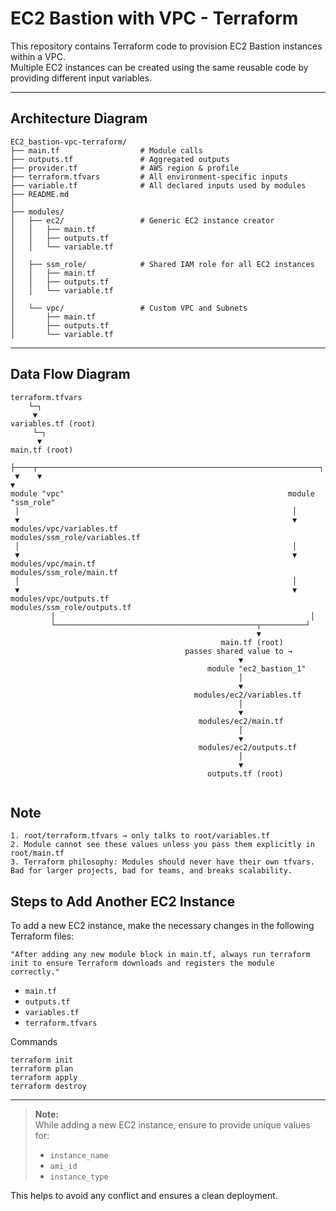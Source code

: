 # EC2 Bastion with VPC - Terraform

This repository contains Terraform code to provision EC2 Bastion instances within a VPC.  
Multiple EC2 instances can be created using the same reusable code by providing different input variables.

---

## Architecture Diagram
```
EC2_bastion-vpc-terraform/
├── main.tf                  # Module calls
├── outputs.tf               # Aggregated outputs
├── provider.tf              # AWS region & profile
├── terraform.tfvars         # All environment-specific inputs
├── variable.tf              # All declared inputs used by modules
├── README.md
│
├── modules/
│   ├── ec2/                 # Generic EC2 instance creator
│   │   ├── main.tf
│   │   ├── outputs.tf
│   │   └── variable.tf
│
│   ├── ssm_role/            # Shared IAM role for all EC2 instances
│   │   ├── main.tf
│   │   ├── outputs.tf
│   │   └── variable.tf
│
│   └── vpc/                 # Custom VPC and Subnets
│       ├── main.tf
│       ├── outputs.tf
│       └── variable.tf
```
---

## Data Flow Diagram

```
terraform.tfvars
    └─┐
     ▼
variables.tf (root)
     └─┐
      ▼
main.tf (root)
 ├────┬───────────────────────────────────────────────────────────────┐
 ▼    ▼                                                               ▼
module "vpc"                                                  module "ssm_role"
 │                                                             │
 ▼                                                             ▼
modules/vpc/variables.tf                                modules/ssm_role/variables.tf
 │                                                             │
 ▼                                                             ▼
modules/vpc/main.tf                                     modules/ssm_role/main.tf
 │                                                             │
 ▼                                                             ▼
modules/vpc/outputs.tf                                  modules/ssm_role/outputs.tf
         │                                                         │
         └─────────────────────────────────────────────┬──────────┘
                                                       ▼
                                               main.tf (root)
                                       passes shared value to →
                                                   ▼
                                            module "ec2_bastion_1"
                                                   │
                                                   ▼
                                         modules/ec2/variables.tf
                                                   │
                                                   ▼
                                          modules/ec2/main.tf
                                                   │
                                                   ▼
                                          modules/ec2/outputs.tf
                                                   │
                                                   ▼
                                            outputs.tf (root)


```

## Note
```
1. root/terraform.tfvars → only talks to root/variables.tf
2. Module cannot see these values unless you pass them explicitly in root/main.tf
3. Terraform philosophy: Modules should never have their own tfvars. Bad for larger projects, bad for teams, and breaks scalability.
```

## Steps to Add Another EC2 Instance

To add a new EC2 instance, make the necessary changes in the following Terraform files:
```
"After adding any new module block in main.tf, always run terraform init to ensure Terraform downloads and registers the module correctly."
```

- `main.tf`
- `outputs.tf`
- `variables.tf`
- `terraform.tfvars`

Commands
```
terraform init
terraform plan
terraform apply
terraform destroy
```

---

> **Note:**  
> While adding a new EC2 instance, ensure to provide unique values for:
> - `instance_name`
> - `ami_id`
> - `instance_type`

This helps to avoid any conflict and ensures a clean deployment.
